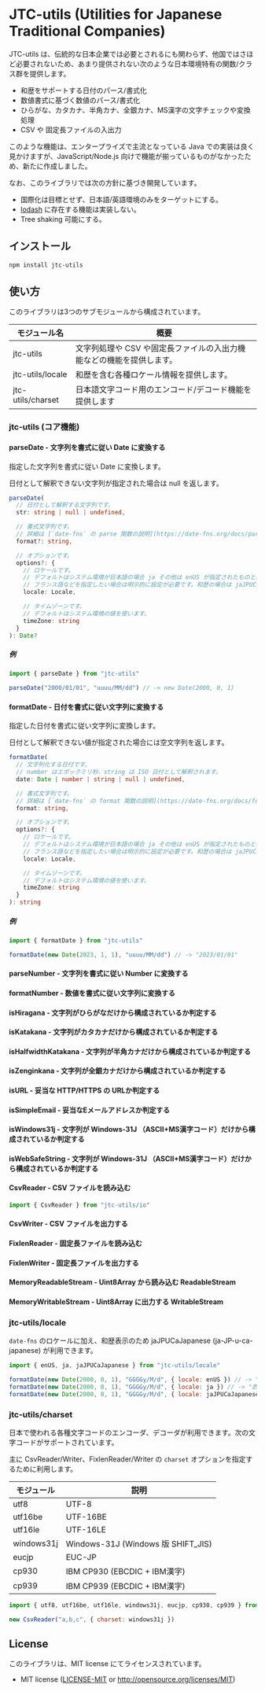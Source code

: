 # JTC-utils (Utilities for Japanese Traditional Companies)

<!-- npm publish -->

JTC-utils は、伝統的な日本企業では必要とされるにも関わらず、他国ではさほど必要されないため、あまり提供されない次のような日本環境特有の関数/クラス群を提供します。

- 和歴をサポートする日付のパース/書式化
- 数値書式に基づく数値のパース/書式化
- ひらがな、カタカナ、半角カナ、全銀カナ、MS漢字の文字チェックや変換処理
- CSV や 固定長ファイルの入出力

このような機能は、エンタープライズで主流となっている Java での実装は良く見かけますが、JavaScript/Node.js 向けで機能が揃っているものがなかったため、新たに作成しました。

なお、このライブラリでは次の方針に基づき開発しています。

- 国際化は目標とせず、日本語/英語環境のみをターゲットにする。
- [lodash](https://lodash.com/) に存在する機能は実装しない。
- Tree shaking 可能にする。

## インストール

```sh
npm install jtc-utils
```

## 使い方

このライブラリは3つのサブモジュールから構成されています。

|モジュール名       |概要                                                              |
|------------------|------------------------------------------------------------------|
|jtc-utils         |文字列処理や CSV や固定長ファイルの入出力機能などの機能を提供します。   |
|jtc-utils/locale  |和歴を含む各種ロケール情報を提供します。                              |
|jtc-utils/charset |日本語文字コード用のエンコード/デコード機能を提供します                |

### jtc-utils (コア機能)

#### parseDate - 文字列を書式に従い Date に変換する

指定した文字列を書式に従い Date に変換します。

日付として解釈できない文字列が指定された場合は null を返します。

```typescript
parseDate(
  // 日付として解釈する文字列です。
  str: string | null | undefined,

  // 書式文字列です。
  // 詳細は [`date-fns` の parse 関数の説明](https://date-fns.org/docs/parse) を参照してください。
  format?: string,

  // オプションです。
  options?: {
    // ロケールです。
    // デフォルトはシステム環境が日本語の場合 ja その他は enUS が指定されたものと扱われます。
    // フランス語などを指定したい場合は明示的に設定が必要です。和歴の場合は jaJPUCaJapanse を指定します。
    locale: Locale,

    // タイムゾーンです。
    // デフォルトはシステム環境の値を使います。
    timeZone: string
  }
): Date?
```

##### 例

```javascript
import { parseDate } from "jtc-utils"

parseDate("2000/01/01", "uuuu/MM/dd") // -> new Date(2000, 0, 1)
```

#### formatDate - 日付を書式に従い文字列に変換する

指定した日付を書式に従い文字列に変換します。

日付として解釈できない値が指定された場合には空文字列を返します。

```typescript
formatDate(
  // 文字列化する日付です。
  // number はエポックミリ秒、string は ISO 日付として解釈されます。
  date: Date | number | string | null | undefined,

  // 書式文字列です。
  // 詳細は [`date-fns` の format 関数の説明](https://date-fns.org/docs/format) を参照してください。
  format: string,

  // オプションです。
  options?: {
    // ロケールです。
    // デフォルトはシステム環境が日本語の場合 ja その他は enUS が指定されたものと扱われます。
    // フランス語などを指定したい場合は明示的に設定が必要です。和歴の場合は jaJPUCaJapanse を指定します。
    locale: Locale,

    // タイムゾーンです。
    // デフォルトはシステム環境の値を使います。
    timeZone: string
  }
): string
```

##### 例

```javascript
import { formatDate } from "jtc-utils"

formatDate(new Date(2023, 1, 1), "uuuu/MM/dd") // -> "2023/01/01"
```

#### parseNumber - 文字列を書式に従い Number に変換する

#### formatNumber - 数値を書式に従い文字列に変換する

#### isHiragana - 文字列がひらがなだけから構成されているか判定する

#### isKatakana - 文字列がカタカナだけから構成されているか判定する
#### isHalfwidthKatakana - 文字列が半角カナだけから構成されているか判定する
#### isZenginkana - 文字列が全銀カナだけから構成されているか判定する

#### isURL - 妥当な HTTP/HTTPS の URLか判定する

#### isSimpleEmail - 妥当なEメールアドレスか判定する

#### isWindows31j - 文字列が Windows-31J （ASCII+MS漢字コード）だけから構成されているか判定する
#### isWebSafeString - 文字列が Windows-31J （ASCII+MS漢字コード）だけから構成されているか判定する



#### CsvReader - CSV ファイルを読み込む

```javascript
import { CsvReader } from "jtc-utils/io"
```

#### CsvWriter - CSV ファイルを出力する

#### FixlenReader - 固定長ファイルを読み込む

#### FixlenWriter - 固定長ファイルを出力する

#### MemoryReadableStream - Uint8Array から読み込む ReadableStream

#### MemoryWritableStream - Uint8Array に出力する WritableStream

### jtc-utils/locale

`date-fns` のロケールに加え、和歴表示のため jaJPUCaJapanese (ja-JP-u-ca-japanese) が利用できます。

```javascript
import { enUS, ja, jaJPUCaJapanese } from "jtc-utils/locale"

formatDate(new Date(2000, 0, 1), "GGGGy/M/d", { locale: enUS }) // -> "Anno Domini2000/1/1"
formatDate(new Date(2000, 0, 1), "GGGGy/M/d", { locale: ja }) // -> "西暦2000/1/1"
formatDate(new Date(2000, 0, 1), "GGGGy/M/d", { locale: jaJPUCaJapanese }) // -> "平成12/1/1"
```

### jtc-utils/charset

日本で使われる各種文字コードのエンコーダ、デコーダが利用できます。次の文字コードがサポートされています。

主に CsvReader/Writer、FixlenReader/Writer の `charset` オプションを指定するために利用します。

|モジュール  |説明                               |
|-----------|-----------------------------------|
|utf8       |UTF-8                              |
|utf16be    |UTF-16BE                           |
|utf16le    |UTF-16LE                           |
|windows31j |Windows-31J (Windows 版 SHIFT_JIS) |
|eucjp      |EUC-JP                             |
|cp930      |IBM CP930 (EBCDIC + IBM漢字)       |
|cp939      |IBM CP939 (EBCDIC + IBM漢字)       |

```javascript
import { utf8, utf16be, utf16le, windows31j, eucjp, cp930, cp939 } from "jtc-utils/charset"

new CsvReader("a,b,c", { charset: windows31j })
```

## License

このライブラリは、MIT license にてライセンスされています。

 * MIT license
   ([LICENSE-MIT](LICENSE-MIT) or http://opensource.org/licenses/MIT)
